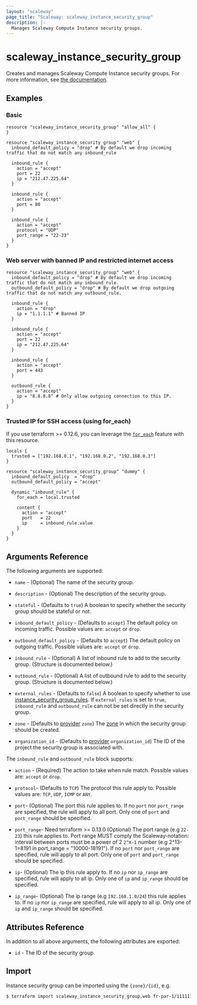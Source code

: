 ```yaml
---
layout: "scaleway"
page_title: "Scaleway: scaleway_instance_security_group"
description: |-
  Manages Scaleway Compute Instance security groups.
---
```


# scaleway_instance_security_group

Creates and manages Scaleway Compute Instance security groups. For more information, see [the documentation](https://developers.scaleway.com/en/products/instance/api/#security-groups-8d7f89).

## Examples

### Basic

```hcl
resource "scaleway_instance_security_group" "allow_all" {
}

resource "scaleway_instance_security_group" "web" {
  inbound_default_policy = "drop" # By default we drop incoming traffic that do not match any inbound_rule
  
  inbound_rule {
    action = "accept"
    port = 22
    ip = "212.47.225.64"
  }
  
  inbound_rule {
    action = "accept"
    port = 80
  }
  
  inbound_rule {
    action = "accept"
    protocol = "UDP"
    port_range = "22-23"
  }
}
```

### Web server with banned IP and restricted internet access

```hcl
resource "scaleway_instance_security_group" "web" {
  inbound_default_policy = "drop" # By default we drop incoming traffic that do not match any inbound_rule.
  outbound_default_policy = "drop" # By default we drop outgoing traffic that do not match any outbound_rule.
  
  inbound_rule {
    action = "drop"
    ip = "1.1.1.1" # Banned IP
  }
  
  inbound_rule {
    action = "accept"
    port = 22
    ip = "212.47.225.64"
  }
  
  inbound_rule {
    action = "accept"
    port = 443
  }
  
  outbound_rule {
    action = "accept"
    ip = "8.8.8.8" # Only allow outgoing connection to this IP.
  }
}
```

### Trusted IP for SSH access (using for_each)

If you use terraform >= 0.12.6, you can leverage the [`for_each`](https://www.terraform.io/docs/configuration/resources.html#for_each-multiple-resource-instances-defined-by-a-map-or-set-of-strings) feature with this resource.

```hcl
locals {
  trusted = ["192.168.0.1", "192.168.0.2", "192.168.0.3"]
}

resource "scaleway_instance_security_group" "dummy" {
  inbound_default_policy  = "drop"
  outbound_default_policy = "accept"

  dynamic "inbound_rule" {
    for_each = local.trusted

    content {
      action = "accept"
      port   = 22
      ip     = inbound_rule.value
    }
  }
}
```

## Arguments Reference

The following arguments are supported:

- `name` - (Optional) The name of the security group.

- `description` - (Optional) The description of the security group.

- `stateful` - (Defaults to `true`) A boolean to specify whether the security group should be stateful or not.

- `inbound_default_policy` - (Defaults to `accept`) The default policy on incoming traffic. Possible values are: `accept` or `drop`.

- `outbound_default_policy` - (Defaults to `accept`) The default policy on outgoing traffic. Possible values are: `accept` or `drop`.

- `inbound_rule` - (Optional) A list of inbound rule to add to the security group. (Structure is documented below.)

- `outbound_rule` - (Optional) A list of outbound rule to add to the security group. (Structure is documented below.)

- `external_rules` - (Defaults to `false`) A boolean to specify whether to use [instance_security_group_rules](../resources/instance_security_group_rules.md).
  If `external_rules` is set to `true`, `inbound_rule` and `outbound_rule` can not be set directly in the security group.

- `zone` - (Defaults to [provider](../index.md#zone) `zone`) The [zone](../guides/regions_and_zones.md#zones) in which the security group should be created.

- `organization_id` - (Defaults to [provider](../index.md#organization_id) `organization_id`) The ID of the project the security group is associated with.


The `inbound_rule` and `outbound_rule` block supports:

- `action` - (Required) The action to take when rule match. Possible values are: `accept` or `drop`.

- `protocol`- (Defaults to `TCP`) The protocol this rule apply to. Possible values are: `TCP`, `UDP`, `ICMP` or `ANY`.

- `port`- (Optional) The port this rule applies to. If no `port` nor `port_range` are specified, the rule will apply to all port. Only one of `port` and `port_range` should be specified.

- `port_range`- Need terraform >= 0.13.0 (Optional) The port range (e.g `22-23`) this rule applies to.
  Port range MUST comply the Scaleway-notation: interval between ports must be a power of 2 `2^X-1` number (e.g 2^13-1=8191 in port_range = "10000-18191").
  If no `port` nor `port_range` are specified, rule will apply to all port.
  Only one of `port` and `port_range` should be specified.

- `ip`- (Optional) The ip this rule apply to. If no `ip` nor `ip_range` are specified, rule will apply to all ip. Only one of `ip` and `ip_range` should be specified.

- `ip_range`- (Optional) The ip range (e.g `192.168.1.0/24`) this rule applies to. If no `ip` nor `ip_range` are specified, rule will apply to all ip. Only one of `ip` and `ip_range` should be specified.

## Attributes Reference

In addition to all above arguments, the following attributes are exported:

- `id` - The ID of the security group.

## Import

Instance security group can be imported using the `{zone}/{id}`, e.g.

```bash
$ terraform import scaleway_instance_security_group.web fr-par-1/11111111-1111-1111-1111-111111111111
```
